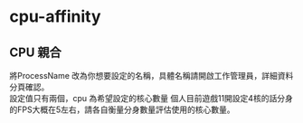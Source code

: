 # cpu-affinity

## CPU 親合  
將ProcessName 改為你想要設定的名稱，具體名稱請開啟工作管理員，詳細資料分頁確認。  
設定值只有兩個，cpu 為希望設定的核心數量
個人目前遊戲11開設定4核的話分身的FPS大概在5左右，請各自衡量分身數量評估使用的核心數量。  
